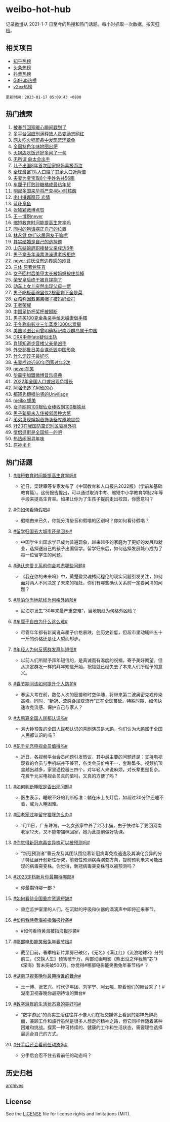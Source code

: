 # weibo-hot-hub

记录[微博](https://www.weibo.com)从 2021-1-7 日至今的热搜和热门话题。每小时抓取一次数据，按天[归档](archives)。

## 相关项目

- [知乎热榜](https://github.com/lonnyzhang423/zhihu-hot-hub)
- [头条热榜](https://github.com/lonnyzhang423/toutiao-hot-hub)
- [抖音热榜](https://github.com/lonnyzhang423/douyin-hot-hub)
- [GitHub热榜](https://github.com/lonnyzhang423/github-hot-hub)
- [v2ex热榜](https://github.com/lonnyzhang423/v2ex-hot-hub)


`更新时间：2023-01-17 05:09:43 +0800`

## 热门搜索

1. [被春节回家暖心瞬间戳到了](https://m.weibo.cn/search?containerid=100103type%3D1%26t%3D10%26q%3D%23%E8%A2%AB%E6%98%A5%E8%8A%82%E5%9B%9E%E5%AE%B6%E6%9A%96%E5%BF%83%E7%9E%AC%E9%97%B4%E6%88%B3%E5%88%B0%E4%BA%86%23&stream_entry_id=51&isnewpage=1&extparam=seat%3D1%26pos%3D0%26c_type%3D51%26dgr%3D0%26cate%3D10103%26filter_type%3Drealtimehot%26display_time%3D1673903381%26pre_seqid%3D16739033813100343399333&luicode=10000011&lfid=106003type%253D25%2526t%253D3%2526disable_hot%253D1%2526filter_type%253Drealtimehot)
1. [多平台回应刑满释放人员变励志网红](https://m.weibo.cn/search?containerid=100103type%3D1%26t%3D10%26q%3D%23%E5%A4%9A%E5%B9%B3%E5%8F%B0%E5%9B%9E%E5%BA%94%E5%88%91%E6%BB%A1%E9%87%8A%E6%94%BE%E4%BA%BA%E5%91%98%E5%8F%98%E5%8A%B1%E5%BF%97%E7%BD%91%E7%BA%A2%23&stream_entry_id=31&isnewpage=1&extparam=seat%3D1%26band_rank%3D1%26dgr%3D0%26flag%3D0%26filter_type%3Drealtimehot%26q%3D%2523%25E5%25A4%259A%25E5%25B9%25B3%25E5%258F%25B0%25E5%259B%259E%25E5%25BA%2594%25E5%2588%2591%25E6%25BB%25A1%25E9%2587%258A%25E6%2594%25BE%25E4%25BA%25BA%25E5%2591%2598%25E5%258F%2598%25E5%258A%25B1%25E5%25BF%2597%25E7%25BD%2591%25E7%25BA%25A2%2523%26pos%3D0%26stream_entry_id%3D31%26c_type%3D31%26realpos%3D1%26cate%3D5001%26lcate%3D5001%26display_time%3D1673903381%26pre_seqid%3D16739033813100343399333&luicode=10000011&lfid=106003type%253D25%2526t%253D3%2526disable_hot%253D1%2526filter_type%253Drealtimehot)
1. [网友吃火锅菜品中发现蓝环章鱼](https://m.weibo.cn/search?containerid=100103type%3D1%26t%3D10%26q%3D%23%E7%BD%91%E5%8F%8B%E5%90%83%E7%81%AB%E9%94%85%E8%8F%9C%E5%93%81%E4%B8%AD%E5%8F%91%E7%8E%B0%E8%93%9D%E7%8E%AF%E7%AB%A0%E9%B1%BC%23&stream_entry_id=31&isnewpage=1&extparam=seat%3D1%26band_rank%3D2%26dgr%3D0%26flag%3D16%26filter_type%3Drealtimehot%26q%3D%2523%25E7%25BD%2591%25E5%258F%258B%25E5%2590%2583%25E7%2581%25AB%25E9%2594%2585%25E8%258F%259C%25E5%2593%2581%25E4%25B8%25AD%25E5%258F%2591%25E7%258E%25B0%25E8%2593%259D%25E7%258E%25AF%25E7%25AB%25A0%25E9%25B1%25BC%2523%26pos%3D1%26stream_entry_id%3D31%26c_type%3D31%26realpos%3D2%26cate%3D5001%26lcate%3D5001%26display_time%3D1673903381%26pre_seqid%3D16739033813100343399333&luicode=10000011&lfid=106003type%253D25%2526t%253D3%2526disable_hot%253D1%2526filter_type%253Drealtimehot)
1. [全国特色年味地图出炉](https://m.weibo.cn/search?containerid=100103type%3D1%26t%3D10%26q%3D%23%E5%85%A8%E5%9B%BD%E7%89%B9%E8%89%B2%E5%B9%B4%E5%91%B3%E5%9C%B0%E5%9B%BE%E5%87%BA%E7%82%89%23&stream_entry_id=31&isnewpage=1&extparam=seat%3D1%26band_rank%3D3%26dgr%3D0%26flag%3D0%26filter_type%3Drealtimehot%26q%3D%2523%25E5%2585%25A8%25E5%259B%25BD%25E7%2589%25B9%25E8%2589%25B2%25E5%25B9%25B4%25E5%2591%25B3%25E5%259C%25B0%25E5%259B%25BE%25E5%2587%25BA%25E7%2582%2589%2523%26pos%3D2%26stream_entry_id%3D31%26c_type%3D31%26realpos%3D3%26cate%3D5001%26lcate%3D5001%26display_time%3D1673903381%26pre_seqid%3D16739033813100343399333&luicode=10000011&lfid=106003type%253D25%2526t%253D3%2526disable_hot%253D1%2526filter_type%253Drealtimehot)
1. [火锅店吃饭还好多问了一句](https://m.weibo.cn/search?containerid=100103type%3D1%26t%3D10%26q%3D%23%E7%81%AB%E9%94%85%E5%BA%97%E5%90%83%E9%A5%AD%E8%BF%98%E5%A5%BD%E5%A4%9A%E9%97%AE%E4%BA%86%E4%B8%80%E5%8F%A5%23&stream_entry_id=31&isnewpage=1&extparam=seat%3D1%26band_rank%3D4%26dgr%3D0%26flag%3D16%26filter_type%3Drealtimehot%26q%3D%2523%25E7%2581%25AB%25E9%2594%2585%25E5%25BA%2597%25E5%2590%2583%25E9%25A5%25AD%25E8%25BF%2598%25E5%25A5%25BD%25E5%25A4%259A%25E9%2597%25AE%25E4%25BA%2586%25E4%25B8%2580%25E5%258F%25A5%2523%26pos%3D3%26stream_entry_id%3D31%26c_type%3D31%26realpos%3D4%26cate%3D5001%26lcate%3D5001%26display_time%3D1673903381%26pre_seqid%3D16739033813100343399333&luicode=10000011&lfid=106003type%253D25%2526t%253D3%2526disable_hot%253D1%2526filter_type%253Drealtimehot)
1. [无所谓 向太会出手](https://m.weibo.cn/search?containerid=100103type%3D1%26t%3D10%26q%3D%E6%97%A0%E6%89%80%E8%B0%93+%E5%90%91%E5%A4%AA%E4%BC%9A%E5%87%BA%E6%89%8B&stream_entry_id=31&isnewpage=1&extparam=seat%3D1%26band_rank%3D5%26dgr%3D0%26flag%3D2%26filter_type%3Drealtimehot%26q%3D%25E6%2597%25A0%25E6%2589%2580%25E8%25B0%2593%2520%25E5%2590%2591%25E5%25A4%25AA%25E4%25BC%259A%25E5%2587%25BA%25E6%2589%258B%26pos%3D4%26stream_entry_id%3D31%26c_type%3D31%26realpos%3D5%26cate%3D5001%26lcate%3D5001%26display_time%3D1673903381%26pre_seqid%3D16739033813100343399333&luicode=10000011&lfid=106003type%253D25%2526t%253D3%2526disable_hot%253D1%2526filter_type%253Drealtimehot)
1. [儿子出国8年首次回家妈妈喜极而泣](https://m.weibo.cn/search?containerid=100103type%3D1%26t%3D10%26q%3D%23%E5%84%BF%E5%AD%90%E5%87%BA%E5%9B%BD8%E5%B9%B4%E9%A6%96%E6%AC%A1%E5%9B%9E%E5%AE%B6%E5%A6%88%E5%A6%88%E5%96%9C%E6%9E%81%E8%80%8C%E6%B3%A3%23&stream_entry_id=31&isnewpage=1&extparam=seat%3D1%26band_rank%3D6%26dgr%3D0%26flag%3D0%26filter_type%3Drealtimehot%26q%3D%2523%25E5%2584%25BF%25E5%25AD%2590%25E5%2587%25BA%25E5%259B%25BD8%25E5%25B9%25B4%25E9%25A6%2596%25E6%25AC%25A1%25E5%259B%259E%25E5%25AE%25B6%25E5%25A6%2588%25E5%25A6%2588%25E5%2596%259C%25E6%259E%2581%25E8%2580%258C%25E6%25B3%25A3%2523%26pos%3D5%26stream_entry_id%3D31%26c_type%3D31%26realpos%3D6%26cate%3D5001%26lcate%3D5001%26display_time%3D1673903381%26pre_seqid%3D16739033813100343399333&luicode=10000011&lfid=106003type%253D25%2526t%253D3%2526disable_hot%253D1%2526filter_type%253Drealtimehot)
1. [全球最富1%人口赚了其余人口近两倍](https://m.weibo.cn/search?containerid=100103type%3D1%26t%3D10%26q%3D%23%E5%85%A8%E7%90%83%E6%9C%80%E5%AF%8C1%25%E4%BA%BA%E5%8F%A3%E8%B5%9A%E4%BA%86%E5%85%B6%E4%BD%99%E4%BA%BA%E5%8F%A3%E8%BF%91%E4%B8%A4%E5%80%8D%23&stream_entry_id=31&isnewpage=1&extparam=seat%3D1%26band_rank%3D7%26dgr%3D0%26flag%3D0%26filter_type%3Drealtimehot%26q%3D%2523%25E5%2585%25A8%25E7%2590%2583%25E6%259C%2580%25E5%25AF%258C1%2525%25E4%25BA%25BA%25E5%258F%25A3%25E8%25B5%259A%25E4%25BA%2586%25E5%2585%25B6%25E4%25BD%2599%25E4%25BA%25BA%25E5%258F%25A3%25E8%25BF%2591%25E4%25B8%25A4%25E5%2580%258D%2523%26pos%3D6%26stream_entry_id%3D31%26c_type%3D31%26realpos%3D7%26cate%3D5001%26lcate%3D5001%26display_time%3D1673903381%26pre_seqid%3D16739033813100343399333&luicode=10000011&lfid=106003type%253D25%2526t%253D3%2526disable_hot%253D1%2526filter_type%253Drealtimehot)
1. [夫妻为宝宝取8个字姓名共56画](https://m.weibo.cn/search?containerid=100103type%3D1%26t%3D10%26q%3D%23%E5%A4%AB%E5%A6%BB%E4%B8%BA%E5%AE%9D%E5%AE%9D%E5%8F%968%E4%B8%AA%E5%AD%97%E5%A7%93%E5%90%8D%E5%85%B156%E7%94%BB%23&stream_entry_id=31&isnewpage=1&extparam=seat%3D1%26band_rank%3D8%26dgr%3D0%26flag%3D0%26filter_type%3Drealtimehot%26q%3D%2523%25E5%25A4%25AB%25E5%25A6%25BB%25E4%25B8%25BA%25E5%25AE%259D%25E5%25AE%259D%25E5%258F%25968%25E4%25B8%25AA%25E5%25AD%2597%25E5%25A7%2593%25E5%2590%258D%25E5%2585%25B156%25E7%2594%25BB%2523%26pos%3D7%26stream_entry_id%3D31%26c_type%3D31%26realpos%3D8%26cate%3D5001%26lcate%3D5001%26display_time%3D1673903381%26pre_seqid%3D16739033813100343399333&luicode=10000011&lfid=106003type%253D25%2526t%253D3%2526disable_hot%253D1%2526filter_type%253Drealtimehot)
1. [车厘子打败砂糖橘成最热年货](https://m.weibo.cn/search?containerid=100103type%3D1%26t%3D10%26q%3D%23%E8%BD%A6%E5%8E%98%E5%AD%90%E6%89%93%E8%B4%A5%E7%A0%82%E7%B3%96%E6%A9%98%E6%88%90%E6%9C%80%E7%83%AD%E5%B9%B4%E8%B4%A7%23&stream_entry_id=31&isnewpage=1&extparam=seat%3D1%26band_rank%3D9%26dgr%3D0%26flag%3D0%26filter_type%3Drealtimehot%26q%3D%2523%25E8%25BD%25A6%25E5%258E%2598%25E5%25AD%2590%25E6%2589%2593%25E8%25B4%25A5%25E7%25A0%2582%25E7%25B3%2596%25E6%25A9%2598%25E6%2588%2590%25E6%259C%2580%25E7%2583%25AD%25E5%25B9%25B4%25E8%25B4%25A7%2523%26pos%3D8%26stream_entry_id%3D31%26c_type%3D31%26realpos%3D9%26cate%3D5001%26lcate%3D5001%26display_time%3D1673903381%26pre_seqid%3D16739033813100343399333&luicode=10000011&lfid=106003type%253D25%2526t%253D3%2526disable_hot%253D1%2526filter_type%253Drealtimehot)
1. [明起多国来华将严查48小时核酸](https://m.weibo.cn/search?containerid=100103type%3D1%26t%3D10%26q%3D%23%E6%98%8E%E8%B5%B7%E5%A4%9A%E5%9B%BD%E6%9D%A5%E5%8D%8E%E5%B0%86%E4%B8%A5%E6%9F%A548%E5%B0%8F%E6%97%B6%E6%A0%B8%E9%85%B8%23&stream_entry_id=31&isnewpage=1&extparam=seat%3D1%26band_rank%3D10%26dgr%3D0%26flag%3D0%26filter_type%3Drealtimehot%26q%3D%2523%25E6%2598%258E%25E8%25B5%25B7%25E5%25A4%259A%25E5%259B%25BD%25E6%259D%25A5%25E5%258D%258E%25E5%25B0%2586%25E4%25B8%25A5%25E6%259F%25A548%25E5%25B0%258F%25E6%2597%25B6%25E6%25A0%25B8%25E9%2585%25B8%2523%26pos%3D9%26stream_entry_id%3D31%26c_type%3D31%26realpos%3D10%26cate%3D5001%26lcate%3D5001%26display_time%3D1673903381%26pre_seqid%3D16739033813100343399333&luicode=10000011&lfid=106003type%253D25%2526t%253D3%2526disable_hot%253D1%2526filter_type%253Drealtimehot)
1. [李川锤娜丽莎 恋情](https://m.weibo.cn/search?containerid=100103type%3D1%26t%3D10%26q%3D%E6%9D%8E%E5%B7%9D%E9%94%A4%E5%A8%9C%E4%B8%BD%E8%8E%8E+%E6%81%8B%E6%83%85&stream_entry_id=31&isnewpage=1&extparam=seat%3D1%26band_rank%3D11%26dgr%3D0%26flag%3D2%26filter_type%3Drealtimehot%26q%3D%25E6%259D%258E%25E5%25B7%259D%25E9%2594%25A4%25E5%25A8%259C%25E4%25B8%25BD%25E8%258E%258E%2520%25E6%2581%258B%25E6%2583%2585%26pos%3D10%26stream_entry_id%3D31%26c_type%3D31%26realpos%3D11%26cate%3D5001%26lcate%3D5001%26display_time%3D1673903381%26pre_seqid%3D16739033813100343399333&luicode=10000011&lfid=106003type%253D25%2526t%253D3%2526disable_hot%253D1%2526filter_type%253Drealtimehot)
1. [蓝环章鱼](https://m.weibo.cn/search?containerid=100103type%3D1%26t%3D10%26q%3D%E8%93%9D%E7%8E%AF%E7%AB%A0%E9%B1%BC&stream_entry_id=31&isnewpage=1&extparam=seat%3D1%26band_rank%3D12%26dgr%3D0%26flag%3D0%26filter_type%3Drealtimehot%26q%3D%25E8%2593%259D%25E7%258E%25AF%25E7%25AB%25A0%25E9%25B1%25BC%26pos%3D11%26stream_entry_id%3D31%26c_type%3D31%26realpos%3D12%26cate%3D5001%26lcate%3D5001%26display_time%3D1673903381%26pre_seqid%3D16739033813100343399333&luicode=10000011&lfid=106003type%253D25%2526t%253D3%2526disable_hot%253D1%2526filter_type%253Drealtimehot)
1. [张颖颖微博点赞](https://m.weibo.cn/search?containerid=100103type%3D1%26t%3D10%26q%3D%23%E5%BC%A0%E9%A2%96%E9%A2%96%E5%BE%AE%E5%8D%9A%E7%82%B9%E8%B5%9E%23&stream_entry_id=31&isnewpage=1&extparam=seat%3D1%26band_rank%3D13%26dgr%3D0%26flag%3D0%26filter_type%3Drealtimehot%26q%3D%2523%25E5%25BC%25A0%25E9%25A2%2596%25E9%25A2%2596%25E5%25BE%25AE%25E5%258D%259A%25E7%2582%25B9%25E8%25B5%259E%2523%26pos%3D12%26stream_entry_id%3D31%26c_type%3D31%26realpos%3D13%26cate%3D5001%26lcate%3D5001%26display_time%3D1673903381%26pre_seqid%3D16739033813100343399333&luicode=10000011&lfid=106003type%253D25%2526t%253D3%2526disable_hot%253D1%2526filter_type%253Drealtimehot)
1. [王一博抱never](https://m.weibo.cn/search?containerid=100103type%3D1%26t%3D10%26q%3D%23%E7%8E%8B%E4%B8%80%E5%8D%9A%E6%8A%B1never%23&stream_entry_id=31&isnewpage=1&extparam=seat%3D1%26band_rank%3D14%26dgr%3D0%26flag%3D0%26filter_type%3Drealtimehot%26q%3D%2523%25E7%258E%258B%25E4%25B8%2580%25E5%258D%259A%25E6%258A%25B1never%2523%26pos%3D13%26stream_entry_id%3D31%26c_type%3D31%26realpos%3D14%26cate%3D5001%26lcate%3D5001%26display_time%3D1673903381%26pre_seqid%3D16739033813100343399333&luicode=10000011&lfid=106003type%253D25%2526t%253D3%2526disable_hot%253D1%2526filter_type%253Drealtimehot)
1. [缩短教育时间能提高生育率吗](https://m.weibo.cn/search?containerid=100103type%3D1%26t%3D10%26q%3D%23%E7%BC%A9%E7%9F%AD%E6%95%99%E8%82%B2%E6%97%B6%E9%97%B4%E8%83%BD%E6%8F%90%E9%AB%98%E7%94%9F%E8%82%B2%E7%8E%87%E5%90%97%23&stream_entry_id=31&isnewpage=1&extparam=seat%3D1%26band_rank%3D15%26dgr%3D0%26flag%3D0%26filter_type%3Drealtimehot%26q%3D%2523%25E7%25BC%25A9%25E7%259F%25AD%25E6%2595%2599%25E8%2582%25B2%25E6%2597%25B6%25E9%2597%25B4%25E8%2583%25BD%25E6%258F%2590%25E9%25AB%2598%25E7%2594%259F%25E8%2582%25B2%25E7%258E%2587%25E5%2590%2597%2523%26pos%3D14%26stream_entry_id%3D31%26c_type%3D31%26realpos%3D15%26cate%3D5001%26lcate%3D5001%26display_time%3D1673903381%26pre_seqid%3D16739033813100343399333&luicode=10000011&lfid=106003type%253D25%2526t%253D3%2526disable_hot%253D1%2526filter_type%253Drealtimehot)
1. [回村的狗请摆正自己的位置](https://m.weibo.cn/search?containerid=100103type%3D1%26t%3D10%26q%3D%23%E5%9B%9E%E6%9D%91%E7%9A%84%E7%8B%97%E8%AF%B7%E6%91%86%E6%AD%A3%E8%87%AA%E5%B7%B1%E7%9A%84%E4%BD%8D%E7%BD%AE%23&stream_entry_id=31&isnewpage=1&extparam=seat%3D1%26band_rank%3D16%26dgr%3D0%26flag%3D0%26filter_type%3Drealtimehot%26q%3D%2523%25E5%259B%259E%25E6%259D%2591%25E7%259A%2584%25E7%258B%2597%25E8%25AF%25B7%25E6%2591%2586%25E6%25AD%25A3%25E8%2587%25AA%25E5%25B7%25B1%25E7%259A%2584%25E4%25BD%258D%25E7%25BD%25AE%2523%26pos%3D15%26stream_entry_id%3D31%26c_type%3D31%26realpos%3D16%26cate%3D5001%26lcate%3D5001%26display_time%3D1673903381%26pre_seqid%3D16739033813100343399333&luicode=10000011&lfid=106003type%253D25%2526t%253D3%2526disable_hot%253D1%2526filter_type%253Drealtimehot)
1. [林永健 你们这届网友干嘛呢](https://m.weibo.cn/search?containerid=100103type%3D1%26t%3D10%26q%3D%E6%9E%97%E6%B0%B8%E5%81%A5+%E4%BD%A0%E4%BB%AC%E8%BF%99%E5%B1%8A%E7%BD%91%E5%8F%8B%E5%B9%B2%E5%98%9B%E5%91%A2&stream_entry_id=31&isnewpage=1&extparam=seat%3D1%26band_rank%3D17%26dgr%3D0%26flag%3D0%26filter_type%3Drealtimehot%26q%3D%25E6%259E%2597%25E6%25B0%25B8%25E5%2581%25A5%2520%25E4%25BD%25A0%25E4%25BB%25AC%25E8%25BF%2599%25E5%25B1%258A%25E7%25BD%2591%25E5%258F%258B%25E5%25B9%25B2%25E5%2598%259B%25E5%2591%25A2%26pos%3D16%26stream_entry_id%3D31%26c_type%3D31%26realpos%3D17%26cate%3D5001%26lcate%3D5001%26display_time%3D1673903381%26pre_seqid%3D16739033813100343399333&luicode=10000011&lfid=106003type%253D25%2526t%253D3%2526disable_hot%253D1%2526filter_type%253Drealtimehot)
1. [其实结婚是自己的选择题](https://m.weibo.cn/search?containerid=100103type%3D1%26t%3D10%26q%3D%23%E5%85%B6%E5%AE%9E%E7%BB%93%E5%A9%9A%E6%98%AF%E8%87%AA%E5%B7%B1%E7%9A%84%E9%80%89%E6%8B%A9%E9%A2%98%23&stream_entry_id=31&isnewpage=1&extparam=seat%3D1%26band_rank%3D18%26dgr%3D0%26flag%3D0%26filter_type%3Drealtimehot%26q%3D%2523%25E5%2585%25B6%25E5%25AE%259E%25E7%25BB%2593%25E5%25A9%259A%25E6%2598%25AF%25E8%2587%25AA%25E5%25B7%25B1%25E7%259A%2584%25E9%2580%2589%25E6%258B%25A9%25E9%25A2%2598%2523%26pos%3D17%26stream_entry_id%3D31%26c_type%3D31%26realpos%3D18%26cate%3D5001%26lcate%3D5001%26display_time%3D1673903381%26pre_seqid%3D16739033813100343399333&luicode=10000011&lfid=106003type%253D25%2526t%253D3%2526disable_hot%253D1%2526filter_type%253Drealtimehot)
1. [山东姑娘辞职接替父亲戍边6年](https://m.weibo.cn/search?containerid=100103type%3D1%26t%3D10%26q%3D%23%E5%B1%B1%E4%B8%9C%E5%A7%91%E5%A8%98%E8%BE%9E%E8%81%8C%E6%8E%A5%E6%9B%BF%E7%88%B6%E4%BA%B2%E6%88%8D%E8%BE%B96%E5%B9%B4%23&stream_entry_id=31&isnewpage=1&extparam=seat%3D1%26band_rank%3D19%26dgr%3D0%26flag%3D0%26filter_type%3Drealtimehot%26q%3D%2523%25E5%25B1%25B1%25E4%25B8%259C%25E5%25A7%2591%25E5%25A8%2598%25E8%25BE%259E%25E8%2581%258C%25E6%258E%25A5%25E6%259B%25BF%25E7%2588%25B6%25E4%25BA%25B2%25E6%2588%258D%25E8%25BE%25B96%25E5%25B9%25B4%2523%26pos%3D18%26stream_entry_id%3D31%26c_type%3D31%26realpos%3D19%26cate%3D5001%26lcate%3D5001%26display_time%3D1673903381%26pre_seqid%3D16739033813100343399333&luicode=10000011&lfid=106003type%253D25%2526t%253D3%2526disable_hot%253D1%2526filter_type%253Drealtimehot)
1. [男子拿去年澡票洗澡遭老板拒绝](https://m.weibo.cn/search?containerid=100103type%3D1%26t%3D10%26q%3D%23%E7%94%B7%E5%AD%90%E6%8B%BF%E5%8E%BB%E5%B9%B4%E6%BE%A1%E7%A5%A8%E6%B4%97%E6%BE%A1%E9%81%AD%E8%80%81%E6%9D%BF%E6%8B%92%E7%BB%9D%23&stream_entry_id=31&isnewpage=1&extparam=seat%3D1%26band_rank%3D20%26dgr%3D0%26flag%3D0%26filter_type%3Drealtimehot%26q%3D%2523%25E7%2594%25B7%25E5%25AD%2590%25E6%258B%25BF%25E5%258E%25BB%25E5%25B9%25B4%25E6%25BE%25A1%25E7%25A5%25A8%25E6%25B4%2597%25E6%25BE%25A1%25E9%2581%25AD%25E8%2580%2581%25E6%259D%25BF%25E6%258B%2592%25E7%25BB%259D%2523%26pos%3D19%26stream_entry_id%3D31%26c_type%3D31%26realpos%3D20%26cate%3D5001%26lcate%3D5001%26display_time%3D1673903381%26pre_seqid%3D16739033813100343399333&luicode=10000011&lfid=106003type%253D25%2526t%253D3%2526disable_hot%253D1%2526filter_type%253Drealtimehot)
1. [never 讨厌没有边界感的帅哥](https://m.weibo.cn/search?containerid=100103type%3D1%26t%3D10%26q%3Dnever+%E8%AE%A8%E5%8E%8C%E6%B2%A1%E6%9C%89%E8%BE%B9%E7%95%8C%E6%84%9F%E7%9A%84%E5%B8%85%E5%93%A5&stream_entry_id=31&isnewpage=1&extparam=seat%3D1%26band_rank%3D21%26dgr%3D0%26flag%3D0%26filter_type%3Drealtimehot%26q%3Dnever%2520%25E8%25AE%25A8%25E5%258E%258C%25E6%25B2%25A1%25E6%259C%2589%25E8%25BE%25B9%25E7%2595%258C%25E6%2584%259F%25E7%259A%2584%25E5%25B8%2585%25E5%2593%25A5%26pos%3D20%26stream_entry_id%3D31%26c_type%3D31%26realpos%3D21%26cate%3D5001%26lcate%3D5001%26display_time%3D1673903381%26pre_seqid%3D16739033813100343399333&luicode=10000011&lfid=106003type%253D25%2526t%253D3%2526disable_hot%253D1%2526filter_type%253Drealtimehot)
1. [三体 原著党狂喜](https://m.weibo.cn/search?containerid=100103type%3D1%26t%3D10%26q%3D%E4%B8%89%E4%BD%93+%E5%8E%9F%E8%91%97%E5%85%9A%E7%8B%82%E5%96%9C&stream_entry_id=31&isnewpage=1&extparam=seat%3D1%26band_rank%3D22%26dgr%3D0%26flag%3D0%26filter_type%3Drealtimehot%26q%3D%25E4%25B8%2589%25E4%25BD%2593%2520%25E5%258E%259F%25E8%2591%2597%25E5%2585%259A%25E7%258B%2582%25E5%2596%259C%26pos%3D21%26stream_entry_id%3D31%26c_type%3D31%26realpos%3D22%26cate%3D5001%26lcate%3D5001%26display_time%3D1673903381%26pre_seqid%3D16739033813100343399333&luicode=10000011&lfid=106003type%253D25%2526t%253D3%2526disable_hot%253D1%2526filter_type%253Drealtimehot)
1. [女子回村后美甲太长被妈妈按住剪掉](https://m.weibo.cn/search?containerid=100103type%3D1%26t%3D10%26q%3D%23%E5%A5%B3%E5%AD%90%E5%9B%9E%E6%9D%91%E5%90%8E%E7%BE%8E%E7%94%B2%E5%A4%AA%E9%95%BF%E8%A2%AB%E5%A6%88%E5%A6%88%E6%8C%89%E4%BD%8F%E5%89%AA%E6%8E%89%23&stream_entry_id=31&isnewpage=1&extparam=seat%3D1%26band_rank%3D23%26dgr%3D0%26flag%3D0%26filter_type%3Drealtimehot%26q%3D%2523%25E5%25A5%25B3%25E5%25AD%2590%25E5%259B%259E%25E6%259D%2591%25E5%2590%258E%25E7%25BE%258E%25E7%2594%25B2%25E5%25A4%25AA%25E9%2595%25BF%25E8%25A2%25AB%25E5%25A6%2588%25E5%25A6%2588%25E6%258C%2589%25E4%25BD%258F%25E5%2589%25AA%25E6%258E%2589%2523%26pos%3D22%26stream_entry_id%3D31%26c_type%3D31%26realpos%3D23%26cate%3D5001%26lcate%3D5001%26display_time%3D1673903381%26pre_seqid%3D16739033813100343399333&luicode=10000011&lfid=106003type%253D25%2526t%253D3%2526disable_hot%253D1%2526filter_type%253Drealtimehot)
1. [荣安皇后终于被肖铎抱了](https://m.weibo.cn/search?containerid=100103type%3D1%26t%3D10%26q%3D%23%E8%8D%A3%E5%AE%89%E7%9A%87%E5%90%8E%E7%BB%88%E4%BA%8E%E8%A2%AB%E8%82%96%E9%93%8E%E6%8A%B1%E4%BA%86%23&stream_entry_id=31&isnewpage=1&extparam=seat%3D1%26band_rank%3D24%26dgr%3D0%26flag%3D0%26filter_type%3Drealtimehot%26q%3D%2523%25E8%258D%25A3%25E5%25AE%2589%25E7%259A%2587%25E5%2590%258E%25E7%25BB%2588%25E4%25BA%258E%25E8%25A2%25AB%25E8%2582%2596%25E9%2593%258E%25E6%258A%25B1%25E4%25BA%2586%2523%26pos%3D23%26stream_entry_id%3D31%26c_type%3D31%26realpos%3D24%26cate%3D5001%26lcate%3D5001%26display_time%3D1673903381%26pre_seqid%3D16739033813100343399333&luicode=10000011&lfid=106003type%253D25%2526t%253D3%2526disable_hot%253D1%2526filter_type%253Drealtimehot)
1. [动车上女儿突然出现父母一愣](https://m.weibo.cn/search?containerid=100103type%3D1%26t%3D10%26q%3D%23%E5%8A%A8%E8%BD%A6%E4%B8%8A%E5%A5%B3%E5%84%BF%E7%AA%81%E7%84%B6%E5%87%BA%E7%8E%B0%E7%88%B6%E6%AF%8D%E4%B8%80%E6%84%A3%23&stream_entry_id=31&isnewpage=1&extparam=seat%3D1%26band_rank%3D25%26dgr%3D0%26flag%3D0%26filter_type%3Drealtimehot%26q%3D%2523%25E5%258A%25A8%25E8%25BD%25A6%25E4%25B8%258A%25E5%25A5%25B3%25E5%2584%25BF%25E7%25AA%2581%25E7%2584%25B6%25E5%2587%25BA%25E7%258E%25B0%25E7%2588%25B6%25E6%25AF%258D%25E4%25B8%2580%25E6%2584%25A3%2523%26pos%3D24%26stream_entry_id%3D31%26c_type%3D31%26realpos%3D25%26cate%3D5001%26lcate%3D5001%26display_time%3D1673903381%26pre_seqid%3D16739033813100343399333&luicode=10000011&lfid=106003type%253D25%2526t%253D3%2526disable_hot%253D1%2526filter_type%253Drealtimehot)
1. [男子吃板面碗里仅2根面剩下全是菜](https://m.weibo.cn/search?containerid=100103type%3D1%26t%3D10%26q%3D%23%E7%94%B7%E5%AD%90%E5%90%83%E6%9D%BF%E9%9D%A2%E7%A2%97%E9%87%8C%E4%BB%852%E6%A0%B9%E9%9D%A2%E5%89%A9%E4%B8%8B%E5%85%A8%E6%98%AF%E8%8F%9C%23&stream_entry_id=31&isnewpage=1&extparam=seat%3D1%26band_rank%3D26%26dgr%3D0%26flag%3D0%26filter_type%3Drealtimehot%26q%3D%2523%25E7%2594%25B7%25E5%25AD%2590%25E5%2590%2583%25E6%259D%25BF%25E9%259D%25A2%25E7%25A2%2597%25E9%2587%258C%25E4%25BB%25852%25E6%25A0%25B9%25E9%259D%25A2%25E5%2589%25A9%25E4%25B8%258B%25E5%2585%25A8%25E6%2598%25AF%25E8%258F%259C%2523%26pos%3D25%26stream_entry_id%3D31%26c_type%3D31%26realpos%3D26%26cate%3D5001%26lcate%3D5001%26display_time%3D1673903381%26pre_seqid%3D16739033813100343399333&luicode=10000011&lfid=106003type%253D25%2526t%253D3%2526disable_hot%253D1%2526filter_type%253Drealtimehot)
1. [女孩称因戴弟弟帽子被妈妈殴打](https://m.weibo.cn/search?containerid=100103type%3D1%26t%3D10%26q%3D%23%E5%A5%B3%E5%AD%A9%E7%A7%B0%E5%9B%A0%E6%88%B4%E5%BC%9F%E5%BC%9F%E5%B8%BD%E5%AD%90%E8%A2%AB%E5%A6%88%E5%A6%88%E6%AE%B4%E6%89%93%23&stream_entry_id=31&isnewpage=1&extparam=seat%3D1%26band_rank%3D27%26dgr%3D0%26flag%3D0%26filter_type%3Drealtimehot%26q%3D%2523%25E5%25A5%25B3%25E5%25AD%25A9%25E7%25A7%25B0%25E5%259B%25A0%25E6%2588%25B4%25E5%25BC%259F%25E5%25BC%259F%25E5%25B8%25BD%25E5%25AD%2590%25E8%25A2%25AB%25E5%25A6%2588%25E5%25A6%2588%25E6%25AE%25B4%25E6%2589%2593%2523%26pos%3D26%26stream_entry_id%3D31%26c_type%3D31%26realpos%3D27%26cate%3D5001%26lcate%3D5001%26display_time%3D1673903381%26pre_seqid%3D16739033813100343399333&luicode=10000011&lfid=106003type%253D25%2526t%253D3%2526disable_hot%253D1%2526filter_type%253Drealtimehot)
1. [王者荣耀](https://m.weibo.cn/search?containerid=100103type%3D1%26t%3D10%26q%3D%E7%8E%8B%E8%80%85%E8%8D%A3%E8%80%80&stream_entry_id=31&isnewpage=1&extparam=seat%3D1%26band_rank%3D28%26dgr%3D0%26flag%3D0%26filter_type%3Drealtimehot%26q%3D%25E7%258E%258B%25E8%2580%2585%25E8%258D%25A3%25E8%2580%2580%26pos%3D27%26stream_entry_id%3D31%26c_type%3D31%26realpos%3D28%26cate%3D5001%26lcate%3D5001%26display_time%3D1673903381%26pre_seqid%3D16739033813100343399333&luicode=10000011&lfid=106003type%253D25%2526t%253D3%2526disable_hot%253D1%2526filter_type%253Drealtimehot)
1. [中国足协杯奖杯被掰断](https://m.weibo.cn/search?containerid=100103type%3D1%26t%3D10%26q%3D%23%E4%B8%AD%E5%9B%BD%E8%B6%B3%E5%8D%8F%E6%9D%AF%E5%A5%96%E6%9D%AF%E8%A2%AB%E6%8E%B0%E6%96%AD%23&stream_entry_id=31&isnewpage=1&extparam=seat%3D1%26band_rank%3D29%26dgr%3D0%26flag%3D0%26filter_type%3Drealtimehot%26q%3D%2523%25E4%25B8%25AD%25E5%259B%25BD%25E8%25B6%25B3%25E5%258D%258F%25E6%259D%25AF%25E5%25A5%2596%25E6%259D%25AF%25E8%25A2%25AB%25E6%258E%25B0%25E6%2596%25AD%2523%26pos%3D28%26stream_entry_id%3D31%26c_type%3D31%26realpos%3D29%26cate%3D5001%26lcate%3D5001%26display_time%3D1673903381%26pre_seqid%3D16739033813100343399333&luicode=10000011&lfid=106003type%253D25%2526t%253D3%2526disable_hot%253D1%2526filter_type%253Drealtimehot)
1. [男子买100克金条亲手给未婚妻做手镯](https://m.weibo.cn/search?containerid=100103type%3D1%26t%3D10%26q%3D%23%E7%94%B7%E5%AD%90%E4%B9%B0100%E5%85%8B%E9%87%91%E6%9D%A1%E4%BA%B2%E6%89%8B%E7%BB%99%E6%9C%AA%E5%A9%9A%E5%A6%BB%E5%81%9A%E6%89%8B%E9%95%AF%23&stream_entry_id=31&isnewpage=1&extparam=seat%3D1%26band_rank%3D30%26dgr%3D0%26flag%3D0%26filter_type%3Drealtimehot%26q%3D%2523%25E7%2594%25B7%25E5%25AD%2590%25E4%25B9%25B0100%25E5%2585%258B%25E9%2587%2591%25E6%259D%25A1%25E4%25BA%25B2%25E6%2589%258B%25E7%25BB%2599%25E6%259C%25AA%25E5%25A9%259A%25E5%25A6%25BB%25E5%2581%259A%25E6%2589%258B%25E9%2595%25AF%2523%26pos%3D29%26stream_entry_id%3D31%26c_type%3D31%26realpos%3D30%26cate%3D5001%26lcate%3D5001%26display_time%3D1673903381%26pre_seqid%3D16739033813100343399333&luicode=10000011&lfid=106003type%253D25%2526t%253D3%2526disable_hot%253D1%2526filter_type%253Drealtimehot)
1. [于冬称电影业三年蒸发1000亿票房](https://m.weibo.cn/search?containerid=100103type%3D1%26t%3D10%26q%3D%23%E4%BA%8E%E5%86%AC%E7%A7%B0%E7%94%B5%E5%BD%B1%E4%B8%9A%E4%B8%89%E5%B9%B4%E8%92%B8%E5%8F%911000%E4%BA%BF%E7%A5%A8%E6%88%BF%23&stream_entry_id=31&isnewpage=1&extparam=seat%3D1%26band_rank%3D31%26dgr%3D0%26flag%3D0%26filter_type%3Drealtimehot%26q%3D%2523%25E4%25BA%258E%25E5%2586%25AC%25E7%25A7%25B0%25E7%2594%25B5%25E5%25BD%25B1%25E4%25B8%259A%25E4%25B8%2589%25E5%25B9%25B4%25E8%2592%25B8%25E5%258F%25911000%25E4%25BA%25BF%25E7%25A5%25A8%25E6%2588%25BF%2523%26pos%3D30%26stream_entry_id%3D31%26c_type%3D31%26realpos%3D31%26cate%3D5001%26lcate%3D5001%26display_time%3D1673903381%26pre_seqid%3D16739033813100343399333&luicode=10000011&lfid=106003type%253D25%2526t%253D3%2526disable_hot%253D1%2526filter_type%253Drealtimehot)
1. [美国地图公司曾明确标记南沙群岛属于中国](https://m.weibo.cn/search?containerid=100103type%3D1%26t%3D10%26q%3D%23%E7%BE%8E%E5%9B%BD%E5%9C%B0%E5%9B%BE%E5%85%AC%E5%8F%B8%E6%9B%BE%E6%98%8E%E7%A1%AE%E6%A0%87%E8%AE%B0%E5%8D%97%E6%B2%99%E7%BE%A4%E5%B2%9B%E5%B1%9E%E4%BA%8E%E4%B8%AD%E5%9B%BD%23&stream_entry_id=31&isnewpage=1&extparam=seat%3D1%26band_rank%3D32%26dgr%3D0%26flag%3D0%26filter_type%3Drealtimehot%26q%3D%2523%25E7%25BE%258E%25E5%259B%25BD%25E5%259C%25B0%25E5%259B%25BE%25E5%2585%25AC%25E5%258F%25B8%25E6%259B%25BE%25E6%2598%258E%25E7%25A1%25AE%25E6%25A0%2587%25E8%25AE%25B0%25E5%258D%2597%25E6%25B2%2599%25E7%25BE%25A4%25E5%25B2%259B%25E5%25B1%259E%25E4%25BA%258E%25E4%25B8%25AD%25E5%259B%25BD%2523%26pos%3D31%26stream_entry_id%3D31%26c_type%3D31%26realpos%3D32%26cate%3D5001%26lcate%3D5001%26display_time%3D1673903381%26pre_seqid%3D16739033813100343399333&luicode=10000011&lfid=106003type%253D25%2526t%253D3%2526disable_hot%253D1%2526filter_type%253Drealtimehot)
1. [DRX中单fate疑似出轨](https://m.weibo.cn/search?containerid=100103type%3D1%26t%3D10%26q%3D%23DRX%E4%B8%AD%E5%8D%95fate%E7%96%91%E4%BC%BC%E5%87%BA%E8%BD%A8%23&stream_entry_id=31&isnewpage=1&extparam=seat%3D1%26band_rank%3D33%26dgr%3D0%26flag%3D0%26filter_type%3Drealtimehot%26q%3D%2523DRX%25E4%25B8%25AD%25E5%258D%2595fate%25E7%2596%2591%25E4%25BC%25BC%25E5%2587%25BA%25E8%25BD%25A8%2523%26pos%3D32%26stream_entry_id%3D31%26c_type%3D31%26realpos%3D33%26cate%3D5001%26lcate%3D5001%26display_time%3D1673903381%26pre_seqid%3D16739033813100343399333&luicode=10000011&lfid=106003type%253D25%2526t%253D3%2526disable_hot%253D1%2526filter_type%253Drealtimehot)
1. [肖铎知道步音楼父亲是凶手](https://m.weibo.cn/search?containerid=100103type%3D1%26t%3D10%26q%3D%23%E8%82%96%E9%93%8E%E7%9F%A5%E9%81%93%E6%AD%A5%E9%9F%B3%E6%A5%BC%E7%88%B6%E4%BA%B2%E6%98%AF%E5%87%B6%E6%89%8B%23&stream_entry_id=31&isnewpage=1&extparam=seat%3D1%26band_rank%3D34%26dgr%3D0%26flag%3D0%26filter_type%3Drealtimehot%26q%3D%2523%25E8%2582%2596%25E9%2593%258E%25E7%259F%25A5%25E9%2581%2593%25E6%25AD%25A5%25E9%259F%25B3%25E6%25A5%25BC%25E7%2588%25B6%25E4%25BA%25B2%25E6%2598%25AF%25E5%2587%25B6%25E6%2589%258B%2523%26pos%3D33%26stream_entry_id%3D31%26c_type%3D31%26realpos%3D34%26cate%3D5001%26lcate%3D5001%26display_time%3D1673903381%26pre_seqid%3D16739033813100343399333&luicode=10000011&lfid=106003type%253D25%2526t%253D3%2526disable_hot%253D1%2526filter_type%253Drealtimehot)
1. [外交部批日美合谋诋毁中国形象](https://m.weibo.cn/search?containerid=100103type%3D1%26t%3D10%26q%3D%23%E5%A4%96%E4%BA%A4%E9%83%A8%E6%89%B9%E6%97%A5%E7%BE%8E%E5%90%88%E8%B0%8B%E8%AF%8B%E6%AF%81%E4%B8%AD%E5%9B%BD%E5%BD%A2%E8%B1%A1%23&stream_entry_id=31&isnewpage=1&extparam=seat%3D1%26band_rank%3D35%26dgr%3D0%26flag%3D0%26filter_type%3Drealtimehot%26q%3D%2523%25E5%25A4%2596%25E4%25BA%25A4%25E9%2583%25A8%25E6%2589%25B9%25E6%2597%25A5%25E7%25BE%258E%25E5%2590%2588%25E8%25B0%258B%25E8%25AF%258B%25E6%25AF%2581%25E4%25B8%25AD%25E5%259B%25BD%25E5%25BD%25A2%25E8%25B1%25A1%2523%26pos%3D34%26stream_entry_id%3D31%26c_type%3D31%26realpos%3D35%26cate%3D5001%26lcate%3D5001%26display_time%3D1673903381%26pre_seqid%3D16739033813100343399333&luicode=10000011&lfid=106003type%253D25%2526t%253D3%2526disable_hot%253D1%2526filter_type%253Drealtimehot)
1. [什么馅饺子最好吃](https://m.weibo.cn/search?containerid=100103type%3D1%26t%3D10%26q%3D%23%E4%BB%80%E4%B9%88%E9%A6%85%E9%A5%BA%E5%AD%90%E6%9C%80%E5%A5%BD%E5%90%83%23&stream_entry_id=31&isnewpage=1&extparam=seat%3D1%26band_rank%3D36%26dgr%3D0%26flag%3D0%26filter_type%3Drealtimehot%26q%3D%2523%25E4%25BB%2580%25E4%25B9%2588%25E9%25A6%2585%25E9%25A5%25BA%25E5%25AD%2590%25E6%259C%2580%25E5%25A5%25BD%25E5%2590%2583%2523%26pos%3D35%26stream_entry_id%3D31%26c_type%3D31%26realpos%3D36%26cate%3D5001%26lcate%3D5001%26display_time%3D1673903381%26pre_seqid%3D16739033813100343399333&luicode=10000011&lfid=106003type%253D25%2526t%253D3%2526disable_hot%253D1%2526filter_type%253Drealtimehot)
1. [夫妻戍边近60年回家过年2次](https://m.weibo.cn/search?containerid=100103type%3D1%26t%3D10%26q%3D%23%E5%A4%AB%E5%A6%BB%E6%88%8D%E8%BE%B9%E8%BF%9160%E5%B9%B4%E5%9B%9E%E5%AE%B6%E8%BF%87%E5%B9%B42%E6%AC%A1%23&stream_entry_id=31&isnewpage=1&extparam=seat%3D1%26band_rank%3D37%26dgr%3D0%26flag%3D0%26filter_type%3Drealtimehot%26q%3D%2523%25E5%25A4%25AB%25E5%25A6%25BB%25E6%2588%258D%25E8%25BE%25B9%25E8%25BF%259160%25E5%25B9%25B4%25E5%259B%259E%25E5%25AE%25B6%25E8%25BF%2587%25E5%25B9%25B42%25E6%25AC%25A1%2523%26pos%3D36%26stream_entry_id%3D31%26c_type%3D31%26realpos%3D37%26cate%3D5001%26lcate%3D5001%26display_time%3D1673903381%26pre_seqid%3D16739033813100343399333&luicode=10000011&lfid=106003type%253D25%2526t%253D3%2526disable_hot%253D1%2526filter_type%253Drealtimehot)
1. [never在笑](https://m.weibo.cn/search?containerid=100103type%3D1%26t%3D10%26q%3Dnever%E5%9C%A8%E7%AC%91&stream_entry_id=31&isnewpage=1&extparam=seat%3D1%26band_rank%3D38%26dgr%3D0%26flag%3D0%26filter_type%3Drealtimehot%26q%3Dnever%25E5%259C%25A8%25E7%25AC%2591%26pos%3D37%26stream_entry_id%3D31%26c_type%3D31%26realpos%3D38%26cate%3D5001%26lcate%3D5001%26display_time%3D1673903381%26pre_seqid%3D16739033813100343399333&luicode=10000011&lfid=106003type%253D25%2526t%253D3%2526disable_hot%253D1%2526filter_type%253Drealtimehot)
1. [华晨宇加盟微博音乐盛典](https://m.weibo.cn/search?containerid=100103type%3D1%26t%3D10%26q%3D%23%E5%8D%8E%E6%99%A8%E5%AE%87%E5%8A%A0%E7%9B%9F%E5%BE%AE%E5%8D%9A%E9%9F%B3%E4%B9%90%E7%9B%9B%E5%85%B8%23&stream_entry_id=31&isnewpage=1&extparam=seat%3D1%26band_rank%3D39%26dgr%3D0%26flag%3D1%26filter_type%3Drealtimehot%26q%3D%2523%25E5%258D%258E%25E6%2599%25A8%25E5%25AE%2587%25E5%258A%25A0%25E7%259B%259F%25E5%25BE%25AE%25E5%258D%259A%25E9%259F%25B3%25E4%25B9%2590%25E7%259B%259B%25E5%2585%25B8%2523%26pos%3D38%26stream_entry_id%3D31%26c_type%3D31%26realpos%3D39%26cate%3D5001%26lcate%3D5001%26display_time%3D1673903381%26pre_seqid%3D16739033813100343399333&luicode=10000011&lfid=106003type%253D25%2526t%253D3%2526disable_hot%253D1%2526filter_type%253Drealtimehot)
1. [2022年全国人口或出现负增长](https://m.weibo.cn/search?containerid=100103type%3D1%26t%3D10%26q%3D%232022%E5%B9%B4%E5%85%A8%E5%9B%BD%E4%BA%BA%E5%8F%A3%E6%88%96%E5%87%BA%E7%8E%B0%E8%B4%9F%E5%A2%9E%E9%95%BF%23&stream_entry_id=31&isnewpage=1&extparam=seat%3D1%26band_rank%3D40%26dgr%3D0%26flag%3D0%26filter_type%3Drealtimehot%26q%3D%25232022%25E5%25B9%25B4%25E5%2585%25A8%25E5%259B%25BD%25E4%25BA%25BA%25E5%258F%25A3%25E6%2588%2596%25E5%2587%25BA%25E7%258E%25B0%25E8%25B4%259F%25E5%25A2%259E%25E9%2595%25BF%2523%26pos%3D39%26stream_entry_id%3D31%26c_type%3D31%26realpos%3D40%26cate%3D5001%26lcate%3D5001%26display_time%3D1673903381%26pre_seqid%3D16739033813100343399333&luicode=10000011&lfid=106003type%253D25%2526t%253D3%2526disable_hot%253D1%2526filter_type%253Drealtimehot)
1. [阿强伤透了阿欣的心](https://m.weibo.cn/search?containerid=100103type%3D1%26t%3D10%26q%3D%23%E9%98%BF%E5%BC%BA%E4%BC%A4%E9%80%8F%E4%BA%86%E9%98%BF%E6%AC%A3%E7%9A%84%E5%BF%83%23&stream_entry_id=31&isnewpage=1&extparam=seat%3D1%26band_rank%3D41%26dgr%3D0%26flag%3D1%26filter_type%3Drealtimehot%26q%3D%2523%25E9%2598%25BF%25E5%25BC%25BA%25E4%25BC%25A4%25E9%2580%258F%25E4%25BA%2586%25E9%2598%25BF%25E6%25AC%25A3%25E7%259A%2584%25E5%25BF%2583%2523%26pos%3D40%26stream_entry_id%3D31%26c_type%3D31%26realpos%3D41%26cate%3D5001%26lcate%3D5001%26display_time%3D1673903381%26pre_seqid%3D16739033813100343399333&luicode=10000011&lfid=106003type%253D25%2526t%253D3%2526disable_hot%253D1%2526filter_type%253Drealtimehot)
1. [都暻秀翻唱伯贤的Unvillage](https://m.weibo.cn/search?containerid=100103type%3D1%26t%3D10%26q%3D%23%E9%83%BD%E6%9A%BB%E7%A7%80%E7%BF%BB%E5%94%B1%E4%BC%AF%E8%B4%A4%E7%9A%84Unvillage%23&stream_entry_id=31&isnewpage=1&extparam=seat%3D1%26band_rank%3D42%26dgr%3D0%26flag%3D0%26filter_type%3Drealtimehot%26q%3D%2523%25E9%2583%25BD%25E6%259A%25BB%25E7%25A7%2580%25E7%25BF%25BB%25E5%2594%25B1%25E4%25BC%25AF%25E8%25B4%25A4%25E7%259A%2584Unvillage%2523%26pos%3D41%26stream_entry_id%3D31%26c_type%3D31%26realpos%3D42%26cate%3D5001%26lcate%3D5001%26display_time%3D1673903381%26pre_seqid%3D16739033813100343399333&luicode=10000011&lfid=106003type%253D25%2526t%253D3%2526disable_hot%253D1%2526filter_type%253Drealtimehot)
1. [meiko 娜美](https://m.weibo.cn/search?containerid=100103type%3D1%26t%3D10%26q%3Dmeiko+%E5%A8%9C%E7%BE%8E&stream_entry_id=31&isnewpage=1&extparam=seat%3D1%26band_rank%3D43%26dgr%3D0%26flag%3D0%26filter_type%3Drealtimehot%26q%3Dmeiko%2520%25E5%25A8%259C%25E7%25BE%258E%26pos%3D42%26stream_entry_id%3D31%26c_type%3D31%26realpos%3D43%26cate%3D5001%26lcate%3D5001%26display_time%3D1673903381%26pre_seqid%3D16739033813100343399333&luicode=10000011&lfid=106003type%253D25%2526t%253D3%2526disable_hot%253D1%2526filter_type%253Drealtimehot)
1. [女子网购100根仙女棒收到100根铁丝](https://m.weibo.cn/search?containerid=100103type%3D1%26t%3D10%26q%3D%23%E5%A5%B3%E5%AD%90%E7%BD%91%E8%B4%AD100%E6%A0%B9%E4%BB%99%E5%A5%B3%E6%A3%92%E6%94%B6%E5%88%B0100%E6%A0%B9%E9%93%81%E4%B8%9D%23&stream_entry_id=31&isnewpage=1&extparam=seat%3D1%26band_rank%3D44%26dgr%3D0%26flag%3D0%26filter_type%3Drealtimehot%26q%3D%2523%25E5%25A5%25B3%25E5%25AD%2590%25E7%25BD%2591%25E8%25B4%25AD100%25E6%25A0%25B9%25E4%25BB%2599%25E5%25A5%25B3%25E6%25A3%2592%25E6%2594%25B6%25E5%2588%25B0100%25E6%25A0%25B9%25E9%2593%2581%25E4%25B8%259D%2523%26pos%3D43%26stream_entry_id%3D31%26c_type%3D31%26realpos%3D44%26cate%3D5001%26lcate%3D5001%26display_time%3D1673903381%26pre_seqid%3D16739033813100343399333&luicode=10000011&lfid=106003type%253D25%2526t%253D3%2526disable_hot%253D1%2526filter_type%253Drealtimehot)
1. [男子新房未入住被邻居种大葱](https://m.weibo.cn/search?containerid=100103type%3D1%26t%3D10%26q%3D%23%E7%94%B7%E5%AD%90%E6%96%B0%E6%88%BF%E6%9C%AA%E5%85%A5%E4%BD%8F%E8%A2%AB%E9%82%BB%E5%B1%85%E7%A7%8D%E5%A4%A7%E8%91%B1%23&stream_entry_id=31&isnewpage=1&extparam=seat%3D1%26band_rank%3D45%26dgr%3D0%26flag%3D0%26filter_type%3Drealtimehot%26q%3D%2523%25E7%2594%25B7%25E5%25AD%2590%25E6%2596%25B0%25E6%2588%25BF%25E6%259C%25AA%25E5%2585%25A5%25E4%25BD%258F%25E8%25A2%25AB%25E9%2582%25BB%25E5%25B1%2585%25E7%25A7%258D%25E5%25A4%25A7%25E8%2591%25B1%2523%26pos%3D44%26stream_entry_id%3D31%26c_type%3D31%26realpos%3D45%26cate%3D5001%26lcate%3D5001%26display_time%3D1673903381%26pre_seqid%3D16739033813100343399333&luicode=10000011&lfid=106003type%253D25%2526t%253D3%2526disable_hot%253D1%2526filter_type%253Drealtimehot)
1. [弟弟发现姐姐首饰装备库原地震惊](https://m.weibo.cn/search?containerid=100103type%3D1%26t%3D10%26q%3D%23%E5%BC%9F%E5%BC%9F%E5%8F%91%E7%8E%B0%E5%A7%90%E5%A7%90%E9%A6%96%E9%A5%B0%E8%A3%85%E5%A4%87%E5%BA%93%E5%8E%9F%E5%9C%B0%E9%9C%87%E6%83%8A%23&stream_entry_id=31&isnewpage=1&extparam=seat%3D1%26band_rank%3D46%26dgr%3D0%26flag%3D0%26filter_type%3Drealtimehot%26q%3D%2523%25E5%25BC%259F%25E5%25BC%259F%25E5%258F%2591%25E7%258E%25B0%25E5%25A7%2590%25E5%25A7%2590%25E9%25A6%2596%25E9%25A5%25B0%25E8%25A3%2585%25E5%25A4%2587%25E5%25BA%2593%25E5%258E%259F%25E5%259C%25B0%25E9%259C%2587%25E6%2583%258A%2523%26pos%3D45%26stream_entry_id%3D31%26c_type%3D31%26realpos%3D46%26cate%3D5001%26lcate%3D5001%26display_time%3D1673903381%26pre_seqid%3D16739033813100343399333&luicode=10000011&lfid=106003type%253D25%2526t%253D3%2526disable_hot%253D1%2526filter_type%253Drealtimehot)
1. [歼20在我国防空识别区驱离外机](https://m.weibo.cn/search?containerid=100103type%3D1%26t%3D10%26q%3D%23%E6%AD%BC20%E5%9C%A8%E6%88%91%E5%9B%BD%E9%98%B2%E7%A9%BA%E8%AF%86%E5%88%AB%E5%8C%BA%E9%A9%B1%E7%A6%BB%E5%A4%96%E6%9C%BA%23&stream_entry_id=31&isnewpage=1&extparam=seat%3D1%26band_rank%3D47%26dgr%3D0%26flag%3D0%26filter_type%3Drealtimehot%26q%3D%2523%25E6%25AD%25BC20%25E5%259C%25A8%25E6%2588%2591%25E5%259B%25BD%25E9%2598%25B2%25E7%25A9%25BA%25E8%25AF%2586%25E5%2588%25AB%25E5%258C%25BA%25E9%25A9%25B1%25E7%25A6%25BB%25E5%25A4%2596%25E6%259C%25BA%2523%26pos%3D46%26stream_entry_id%3D31%26c_type%3D31%26realpos%3D47%26cate%3D5001%26lcate%3D5001%26display_time%3D1673903381%26pre_seqid%3D16739033813100343399333&luicode=10000011&lfid=106003type%253D25%2526t%253D3%2526disable_hot%253D1%2526filter_type%253Drealtimehot)
1. [情侣逛街是全国统一的吧](https://m.weibo.cn/search?containerid=100103type%3D1%26t%3D10%26q%3D%23%E6%83%85%E4%BE%A3%E9%80%9B%E8%A1%97%E6%98%AF%E5%85%A8%E5%9B%BD%E7%BB%9F%E4%B8%80%E7%9A%84%E5%90%A7%23&stream_entry_id=31&isnewpage=1&extparam=seat%3D1%26band_rank%3D48%26dgr%3D0%26flag%3D0%26filter_type%3Drealtimehot%26q%3D%2523%25E6%2583%2585%25E4%25BE%25A3%25E9%2580%259B%25E8%25A1%2597%25E6%2598%25AF%25E5%2585%25A8%25E5%259B%25BD%25E7%25BB%259F%25E4%25B8%2580%25E7%259A%2584%25E5%2590%25A7%2523%26pos%3D47%26stream_entry_id%3D31%26c_type%3D31%26realpos%3D48%26cate%3D5001%26lcate%3D5001%26display_time%3D1673903381%26pre_seqid%3D16739033813100343399333&luicode=10000011&lfid=106003type%253D25%2526t%253D3%2526disable_hot%253D1%2526filter_type%253Drealtimehot)
1. [热热闹闹寻年味](https://m.weibo.cn/search?containerid=100103type%3D1%26t%3D10%26q%3D%E7%83%AD%E7%83%AD%E9%97%B9%E9%97%B9%E5%AF%BB%E5%B9%B4%E5%91%B3&stream_entry_id=31&isnewpage=1&extparam=seat%3D1%26band_rank%3D49%26dgr%3D0%26flag%3D1%26filter_type%3Drealtimehot%26q%3D%25E7%2583%25AD%25E7%2583%25AD%25E9%2597%25B9%25E9%2597%25B9%25E5%25AF%25BB%25E5%25B9%25B4%25E5%2591%25B3%26pos%3D48%26stream_entry_id%3D31%26c_type%3D31%26realpos%3D49%26cate%3D5001%26lcate%3D5001%26display_time%3D1673903381%26pre_seqid%3D16739033813100343399333&luicode=10000011&lfid=106003type%253D25%2526t%253D3%2526disable_hot%253D1%2526filter_type%253Drealtimehot)
1. [原神米卡](https://m.weibo.cn/search?containerid=100103type%3D1%26t%3D10%26q%3D%23%E5%8E%9F%E7%A5%9E%E7%B1%B3%E5%8D%A1%23&stream_entry_id=31&isnewpage=1&extparam=seat%3D1%26band_rank%3D50%26dgr%3D0%26flag%3D0%26filter_type%3Drealtimehot%26q%3D%2523%25E5%258E%259F%25E7%25A5%259E%25E7%25B1%25B3%25E5%258D%25A1%2523%26pos%3D49%26stream_entry_id%3D31%26c_type%3D31%26realpos%3D50%26cate%3D5001%26lcate%3D5001%26display_time%3D1673903381%26pre_seqid%3D16739033813100343399333&luicode=10000011&lfid=106003type%253D25%2526t%253D3%2526disable_hot%253D1%2526filter_type%253Drealtimehot)

## 热门话题

1. [#缩短教育时间能提高生育率吗#](https://m.weibo.cn/search?containerid=231522type%3D1%26t%3D10%26q%3D%23%E7%BC%A9%E7%9F%AD%E6%95%99%E8%82%B2%E6%97%B6%E9%97%B4%E8%83%BD%E6%8F%90%E9%AB%98%E7%94%9F%E8%82%B2%E7%8E%87%E5%90%97%23&stream_entry_id=128&isnewpage=1&extparam=seat%3D1%26pos%3D1-0-0%26unitid%3D1673866032914%26c_type%3D128%26dgr%3D0%26cate%3D5004%26lcate%3D5004%26display_time%3D1673903382%26pre_seqid%3D1673903382987043859026&luicode=10000011&lfid=231648_-_4)
    - 近日，梁建章等专家发布了《中国教育和人口报告2022版》（学前和基础教育篇）。这份报告提出，可以通过取消中考、缩短中小学教育学制2年等手段来提高生育率。如果让你为了生孩子提前走出校园，你愿意吗？

1. [#你如何看待假唱#](https://m.weibo.cn/search?containerid=231522type%3D1%26t%3D10%26q%3D%23%E4%BD%A0%E5%A6%82%E4%BD%95%E7%9C%8B%E5%BE%85%E5%81%87%E5%94%B1%23&stream_entry_id=128&isnewpage=1&extparam=seat%3D1%26pos%3D1-0-1%26unitid%3D1673795539192%26c_type%3D128%26dgr%3D0%26cate%3D5004%26lcate%3D5004%26display_time%3D1673903382%26pre_seqid%3D1673903382987043859026&luicode=10000011&lfid=231648_-_4)
    - 假唱由来已久，你能分清垫音和假唱的区别吗？你如何看待假唱？

1. [#留学归国去大城市还是回乡#](https://m.weibo.cn/search?containerid=231522type%3D1%26t%3D10%26q%3D%23%E7%95%99%E5%AD%A6%E5%BD%92%E5%9B%BD%E5%8E%BB%E5%A4%A7%E5%9F%8E%E5%B8%82%E8%BF%98%E6%98%AF%E5%9B%9E%E4%B9%A1%23&stream_entry_id=128&isnewpage=1&extparam=seat%3D1%26pos%3D1-0-2%26unitid%3D1673840500690%26c_type%3D128%26dgr%3D0%26cate%3D5004%26lcate%3D5004%26display_time%3D1673903382%26pre_seqid%3D1673903382987043859026&luicode=10000011&lfid=231648_-_4)
    - 中国学生出国求学已成为普遍现象，越来越多的家庭为了更好的发展和就业，选择送自己的孩子出国留学。留学归来后，如何选择发展城市成为了每一位留学生的问题。

1. [#确认恋爱关系前你会考虑哪些问题#](https://m.weibo.cn/search?containerid=231522type%3D1%26t%3D10%26q%3D%23%E7%A1%AE%E8%AE%A4%E6%81%8B%E7%88%B1%E5%85%B3%E7%B3%BB%E5%89%8D%E4%BD%A0%E4%BC%9A%E8%80%83%E8%99%91%E5%93%AA%E4%BA%9B%E9%97%AE%E9%A2%98%23&stream_entry_id=128&isnewpage=1&extparam=seat%3D1%26pos%3D1-0-3%26unitid%3D1673847109879%26c_type%3D128%26dgr%3D0%26cate%3D5004%26lcate%3D5004%26display_time%3D1673903382%26pre_seqid%3D1673903382987043859026&luicode=10000011&lfid=231648_-_4)
    - 《我在你的未来吗》中，黄楚盈灵魂拷问程伦的现实问题引发关注，如何面对两人不同决定了未来的相处，你们有哪些确认关系前一定要问清的问题？

1. [#尼泊尔当地航线为何格外凶险#](https://m.weibo.cn/search?containerid=231522type%3D1%26t%3D10%26q%3D%23%E5%B0%BC%E6%B3%8A%E5%B0%94%E5%BD%93%E5%9C%B0%E8%88%AA%E7%BA%BF%E4%B8%BA%E4%BD%95%E6%A0%BC%E5%A4%96%E5%87%B6%E9%99%A9%23&stream_entry_id=128&isnewpage=1&extparam=seat%3D1%26pos%3D1-0-4%26unitid%3D1673824613561%26c_type%3D128%26dgr%3D0%26cate%3D5004%26lcate%3D5004%26display_time%3D1673903382%26pre_seqid%3D1673903382987043859026&luicode=10000011&lfid=231648_-_4)
    - 尼泊尔发生“30年来最严重空难”，当地航线为何格外凶险？

1. [#车厘子自由为什么这么难#](https://m.weibo.cn/search?containerid=231522type%3D1%26t%3D10%26q%3D%23%E8%BD%A6%E5%8E%98%E5%AD%90%E8%87%AA%E7%94%B1%E4%B8%BA%E4%BB%80%E4%B9%88%E8%BF%99%E4%B9%88%E9%9A%BE%23&stream_entry_id=128&isnewpage=1&extparam=seat%3D1%26pos%3D1-0-5%26unitid%3D1673836311442%26c_type%3D128%26dgr%3D0%26cate%3D5004%26lcate%3D5004%26display_time%3D1673903382%26pre_seqid%3D1673903382987043859026&luicode=10000011&lfid=231648_-_4)
    - 尽管年年都有新闻说车厘子价格暴跌，创历史新低，但超市里动辄四五十一斤的价格还是让人望而却步。

1. [#年轻人为何反感群发拜年短信#](https://m.weibo.cn/search?containerid=231522type%3D1%26t%3D10%26q%3D%23%E5%B9%B4%E8%BD%BB%E4%BA%BA%E4%B8%BA%E4%BD%95%E5%8F%8D%E6%84%9F%E7%BE%A4%E5%8F%91%E6%8B%9C%E5%B9%B4%E7%9F%AD%E4%BF%A1%23&stream_entry_id=128&isnewpage=1&extparam=seat%3D1%26pos%3D1-0-6%26unitid%3D1673761035193%26c_type%3D128%26dgr%3D0%26cate%3D5004%26lcate%3D5004%26display_time%3D1673903382%26pre_seqid%3D1673903382987043859026&luicode=10000011&lfid=231648_-_4)
    - 以前人们所赋予拜年短信的，是真诚而有温度的祝福，寄予美好期望。但从决定群发一样的拜年短信开始，祝福就已经失去了本来人们所赋予的意义。

1. [#春节期间该如何提升个人防护#](https://m.weibo.cn/search?containerid=231522type%3D1%26t%3D10%26q%3D%23%E6%98%A5%E8%8A%82%E6%9C%9F%E9%97%B4%E8%AF%A5%E5%A6%82%E4%BD%95%E6%8F%90%E5%8D%87%E4%B8%AA%E4%BA%BA%E9%98%B2%E6%8A%A4%23&stream_entry_id=128&isnewpage=1&extparam=seat%3D1%26pos%3D1-0-7%26unitid%3D1673845008048%26c_type%3D128%26dgr%3D0%26cate%3D5004%26lcate%3D5004%26display_time%3D1673903382%26pre_seqid%3D1673903382987043859026&luicode=10000011&lfid=231648_-_4)
    - 春运大考在前，数亿人次的密接和时空伴随，将带来第二波奥密克戎传染高峰。同时，“新冠、流感叠加双流行”正在全球蔓延。特殊时期，如何快速攻克流感、保护自己与家人？

1. [#大鹏算全国人民都认识吗#](https://m.weibo.cn/search?containerid=231522type%3D1%26t%3D10%26q%3D%23%E5%A4%A7%E9%B9%8F%E7%AE%97%E5%85%A8%E5%9B%BD%E4%BA%BA%E6%B0%91%E9%83%BD%E8%AE%A4%E8%AF%86%E5%90%97%23&stream_entry_id=128&isnewpage=1&extparam=seat%3D1%26pos%3D1-0-8%26unitid%3D1673847422782%26c_type%3D128%26dgr%3D0%26cate%3D5004%26lcate%3D5004%26display_time%3D1673903382%26pre_seqid%3D1673903382987043859026&luicode=10000011&lfid=231648_-_4)
    - 刘大锤预告的全国人民都认识的喜剧演员是大鹏，你们认为大鹏属于全国人民都认识的吗？  ​

1. [#花千元充电视会员值得吗#](https://m.weibo.cn/search?containerid=231522type%3D1%26t%3D10%26q%3D%23%E8%8A%B1%E5%8D%83%E5%85%83%E5%85%85%E7%94%B5%E8%A7%86%E4%BC%9A%E5%91%98%E5%80%BC%E5%BE%97%E5%90%97%23&stream_entry_id=128&isnewpage=1&extparam=seat%3D1%26pos%3D1-0-9%26unitid%3D1673847421916%26c_type%3D128%26dgr%3D0%26cate%3D5004%26lcate%3D5004%26display_time%3D1673903382%26pre_seqid%3D1673903382987043859026&luicode=10000011&lfid=231648_-_4)
    - 近日，各视频平台会员问题引发热议，其中最主要的问题还是：支持电视观看的会员与手机端并不兼容，各类会员价格不一，套路繁多。视频机顶盒越出越多，家里遥控器三四个，对年轻人来说麻烦，对长辈更是复杂。花费千元买电视会员真的值吗，又真的方便了吗？

1. [#如何判断睡眠是否出现问题#](https://m.weibo.cn/search?containerid=231522type%3D1%26t%3D10%26q%3D%23%E5%A6%82%E4%BD%95%E5%88%A4%E6%96%AD%E7%9D%A1%E7%9C%A0%E6%98%AF%E5%90%A6%E5%87%BA%E7%8E%B0%E9%97%AE%E9%A2%98%23&stream_entry_id=128&isnewpage=1&extparam=seat%3D1%26pos%3D1-0-10%26unitid%3D1673769125350%26c_type%3D128%26dgr%3D0%26cate%3D5004%26lcate%3D5004%26display_time%3D1673903382%26pre_seqid%3D1673903382987043859026&luicode=10000011&lfid=231648_-_4)
    - 医生表示，睡眠不好的判断标准：躺在床上关灯后，如超过30分钟还睡不着，或为入睡困难。

1. [#回老家过年留守猫咪怎么办#](https://m.weibo.cn/search?containerid=231522type%3D1%26t%3D10%26q%3D%23%E5%9B%9E%E8%80%81%E5%AE%B6%E8%BF%87%E5%B9%B4%E7%95%99%E5%AE%88%E7%8C%AB%E5%92%AA%E6%80%8E%E4%B9%88%E5%8A%9E%23&stream_entry_id=128&isnewpage=1&extparam=seat%3D1%26pos%3D1-0-11%26unitid%3D1673765513702%26c_type%3D128%26dgr%3D0%26cate%3D5004%26lcate%3D5004%26display_time%3D1673903382%26pre_seqid%3D1673903382987043859026&luicode=10000011&lfid=231648_-_4)
    - 1月11日，广东珠海。一名女孩家中养了2只小猫，由于快过年了要回河南老家12天，又不能带猫咪回家，她为此提前做好功课。

1. [#你觉得新冠病毒变异株可以被预测吗#](https://m.weibo.cn/search?containerid=231522type%3D1%26t%3D10%26q%3D%23%E4%BD%A0%E8%A7%89%E5%BE%97%E6%96%B0%E5%86%A0%E7%97%85%E6%AF%92%E5%8F%98%E5%BC%82%E6%A0%AA%E5%8F%AF%E4%BB%A5%E8%A2%AB%E9%A2%84%E6%B5%8B%E5%90%97%23&stream_entry_id=128&isnewpage=1&extparam=seat%3D1%26pos%3D1-0-12%26unitid%3D1673884642517%26c_type%3D128%26dgr%3D0%26cate%3D5004%26lcate%3D5004%26display_time%3D1673903382%26pre_seqid%3D1673903382987043859026&luicode=10000011&lfid=231648_-_4)
    - “新冠预测者”曹云龙及其团队围绕着新冠病毒免疫逃逸及其演化变异的分子特征展开创新性研究，前瞻性预测病毒演变方向，提前预判未来可能出现的病毒突变株。你觉得，新冠病毒突变株可以被预测吗？

1. [#2023定档新片你最期待哪部#](https://m.weibo.cn/search?containerid=231522type%3D1%26t%3D10%26q%3D%232023%E5%AE%9A%E6%A1%A3%E6%96%B0%E7%89%87%E4%BD%A0%E6%9C%80%E6%9C%9F%E5%BE%85%E5%93%AA%E9%83%A8%23&stream_entry_id=128&isnewpage=1&extparam=seat%3D1%26pos%3D1-0-13%26unitid%3D1673851013274%26c_type%3D128%26dgr%3D0%26cate%3D5004%26lcate%3D5004%26display_time%3D1673903382%26pre_seqid%3D1673903382987043859026&luicode=10000011&lfid=231648_-_4)
    - 你最期待哪一部？

1. [#如何看待全国重症资源短缺#](https://m.weibo.cn/search?containerid=231522type%3D1%26t%3D10%26q%3D%23%E5%A6%82%E4%BD%95%E7%9C%8B%E5%BE%85%E5%85%A8%E5%9B%BD%E9%87%8D%E7%97%87%E8%B5%84%E6%BA%90%E7%9F%AD%E7%BC%BA%23&stream_entry_id=128&isnewpage=1&extparam=seat%3D1%26pos%3D1-0-14%26unitid%3D1673838156935%26c_type%3D128%26dgr%3D0%26cate%3D5004%26lcate%3D5004%26display_time%3D1673903382%26pre_seqid%3D1673903382987043859026&luicode=10000011&lfid=231648_-_4)
    - 重症监护室里的人们，在沉默的呼吸和仪器的滴滴声中即将迎来春节。

1. [#如何看待黄海被指海报抄袭#](https://m.weibo.cn/search?containerid=231522type%3D1%26t%3D10%26q%3D%23%E5%A6%82%E4%BD%95%E7%9C%8B%E5%BE%85%E9%BB%84%E6%B5%B7%E8%A2%AB%E6%8C%87%E6%B5%B7%E6%8A%A5%E6%8A%84%E8%A2%AD%23&stream_entry_id=128&isnewpage=1&extparam=seat%3D1%26pos%3D1-0-15%26unitid%3D1673778726012%26c_type%3D128%26dgr%3D0%26cate%3D5004%26lcate%3D5004%26display_time%3D1673903382%26pre_seqid%3D1673903382987043859026&luicode=10000011&lfid=231648_-_4)
    - #如何看待黄海被指海报抄袭#

1. [#哪部电影能笑傲兔年春节档#](https://m.weibo.cn/search?containerid=231522type%3D1%26t%3D10%26q%3D%23%E5%93%AA%E9%83%A8%E7%94%B5%E5%BD%B1%E8%83%BD%E7%AC%91%E5%82%B2%E5%85%94%E5%B9%B4%E6%98%A5%E8%8A%82%E6%A1%A3%23&stream_entry_id=128&isnewpage=1&extparam=seat%3D1%26pos%3D1-0-16%26unitid%3D1673788055724%26c_type%3D128%26dgr%3D0%26cate%3D5004%26lcate%3D5004%26display_time%3D1673903382%26pre_seqid%3D1673903382987043859026&luicode=10000011&lfid=231648_-_4)
    - 截至目前，春季档新片票房已破亿，《无名》《满江红》《流浪地球2》分列前三，《交换人生》预售破千万，两部动画电影《熊出没之伴我熊“芯”》《深海》暂未突破500万。你觉得#哪部电影能笑傲兔年春节档# ？ ​​​

1. [#湖南卫视春晚你最期待谁的舞台#](https://m.weibo.cn/search?containerid=231522type%3D1%26t%3D10%26q%3D%23%E6%B9%96%E5%8D%97%E5%8D%AB%E8%A7%86%E6%98%A5%E6%99%9A%E4%BD%A0%E6%9C%80%E6%9C%9F%E5%BE%85%E8%B0%81%E7%9A%84%E8%88%9E%E5%8F%B0%23&stream_entry_id=128&isnewpage=1&extparam=seat%3D1%26pos%3D1-0-17%26unitid%3D1673764926328%26c_type%3D128%26dgr%3D0%26cate%3D5004%26lcate%3D5004%26display_time%3D1673903382%26pre_seqid%3D1673903382987043859026&luicode=10000011&lfid=231648_-_4)
    - 王一博、张艺兴、时代少年团、刘宇宁、阿云嘎...带着他们的舞台来了！#湖南卫视春晚你最期待谁的舞台#  ​​​

1. [#数字游民的生活状态真的美好吗#](https://m.weibo.cn/search?containerid=231522type%3D1%26t%3D10%26q%3D%23%E6%95%B0%E5%AD%97%E6%B8%B8%E6%B0%91%E7%9A%84%E7%94%9F%E6%B4%BB%E7%8A%B6%E6%80%81%E7%9C%9F%E7%9A%84%E7%BE%8E%E5%A5%BD%E5%90%97%23&stream_entry_id=128&isnewpage=1&extparam=seat%3D1%26pos%3D1-0-18%26unitid%3D1673749942659%26c_type%3D128%26dgr%3D0%26cate%3D5004%26lcate%3D5004%26display_time%3D1673903382%26pre_seqid%3D1673903382987043859026&luicode=10000011&lfid=231648_-_4)
    - “数字游民”的真实生活往往并不像人们在社交媒体上看到的那样光鲜亮丽，兼顾工作和旅行虽然是很多人想走的精神之路，但它同样伴随着某种困难和挑战。探索一种可持续的、健康的工作和生活状态，需要理性选择最适合自己的方式。

1. [#分手后还会看前任动态吗#](https://m.weibo.cn/search?containerid=231522type%3D1%26t%3D10%26q%3D%23%E5%88%86%E6%89%8B%E5%90%8E%E8%BF%98%E4%BC%9A%E7%9C%8B%E5%89%8D%E4%BB%BB%E5%8A%A8%E6%80%81%E5%90%97%23&stream_entry_id=128&isnewpage=1&extparam=seat%3D1%26pos%3D1-0-19%26unitid%3D1673860646412%26c_type%3D128%26dgr%3D0%26cate%3D5004%26lcate%3D5004%26display_time%3D1673903382%26pre_seqid%3D1673903382987043859026&luicode=10000011&lfid=231648_-_4)
    - 分手后会忍不住去看前任的动态吗？


## 历史归档

[archives](archives)

## License

See the [LICENSE](LICENSE) file for license rights and limitations (MIT).
